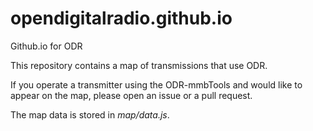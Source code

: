 # opendigitalradio.github.io
Github.io for ODR

This repository contains a map of transmissions that use ODR.

If you operate a transmitter using the ODR-mmbTools and would like to
appear on the map, please open an issue or a pull request.

The map data is stored in *map/data.js*.
